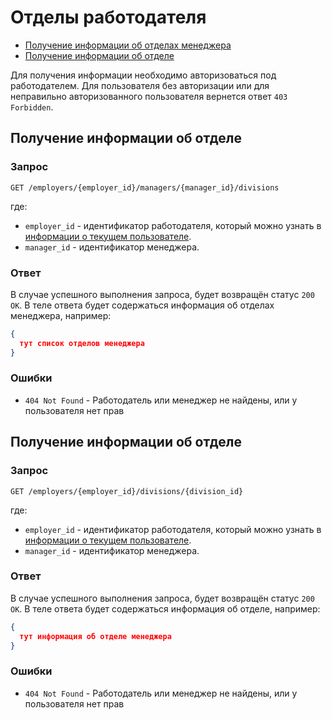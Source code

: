 # Отделы работодателя

* [Получение информации об отделах менеджера](#item)
* [Получение информации об отделе](#item)

Для получения информации необходимо авторизоваться под работодателем.
Для пользователя без авторизации или для неправильно авторизованного пользователя вернется ответ `403 Forbidden`.


<a name="item"></a>
## Получение информации об отделе

### Запрос

`GET /employers/{employer_id}/managers/{manager_id}/divisions`

где:

* `employer_id` - идентификатор работодателя, который можно узнать в
  [информации о текущем пользователе](me.md#employer-info).
* `manager_id` - идентификатор менеджера.

### Ответ

В случае успешного выполнения запроса, будет возвращён статус `200 OK`.
В теле ответа будет содержаться информация об отделах менеджера, например:

```json
{
  тут список отделов менеджера
}
```

### Ошибки
* `404 Not Found` - Работодатель или менеджер не найдены, или у пользователя нет прав


<a name="item"></a>
## Получение информации об отделе

### Запрос

`GET /employers/{employer_id}/divisions/{division_id}`

где:

* `employer_id` - идентификатор работодателя, который можно узнать в
  [информации о текущем пользователе](me.md#employer-info).
* `manager_id` - идентификатор менеджера.

### Ответ

В случае успешного выполнения запроса, будет возвращён статус `200 OK`.
В теле ответа будет содержаться информация об отделе, например:

```json
{
  тут информация об отделе менеджера
}
```

### Ошибки
* `404 Not Found` - Работодатель или менеджер не найдены, или у пользователя нет прав
